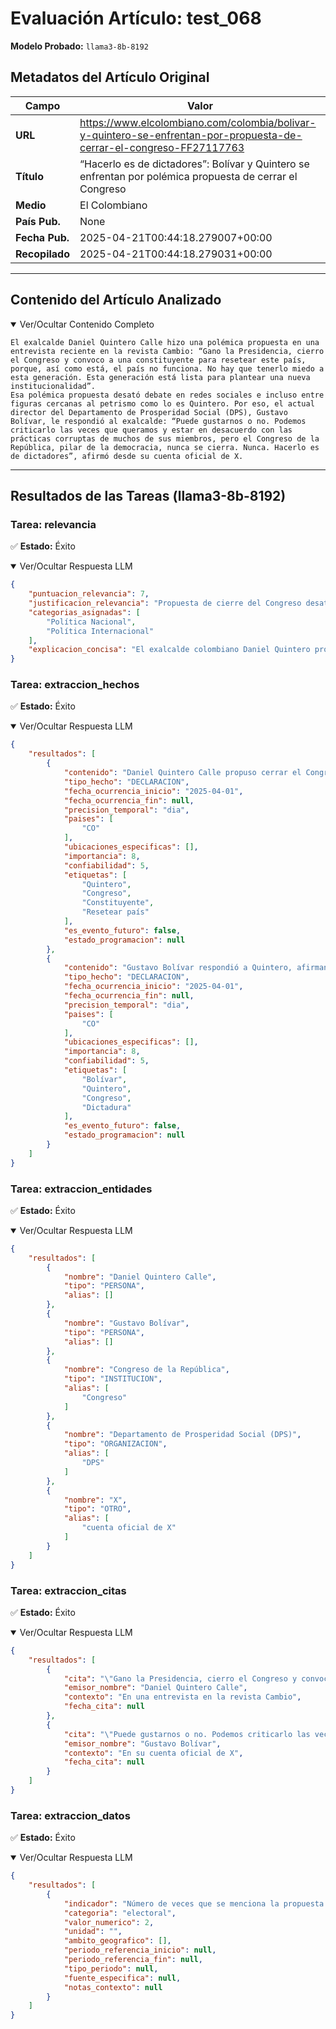 # Evaluación Artículo: test_068
**Modelo Probado:** `llama3-8b-8192`

## Metadatos del Artículo Original

| Campo          | Valor                                      |
|----------------|--------------------------------------------|
| **URL**        | https://www.elcolombiano.com/colombia/bolivar-y-quintero-se-enfrentan-por-propuesta-de-cerrar-el-congreso-FF27117763           |
| **Título**     | “Hacerlo es de dictadores”: Bolívar y Quintero se enfrentan por polémica propuesta de cerrar el Congreso       |
| **Medio**      | El Colombiano         |
| **País Pub.**  | None |
| **Fecha Pub.** | 2025-04-21T00:44:18.279007+00:00 |
| **Recopilado** | 2025-04-21T00:44:18.279031+00:00 |

---

## Contenido del Artículo Analizado

<details open>
<summary>Ver/Ocultar Contenido Completo</summary>

```text
El exalcalde Daniel Quintero Calle hizo una polémica propuesta en una entrevista reciente en la revista Cambio: “Gano la Presidencia, cierro el Congreso y convoco a una constituyente para resetear este país, porque, así como está, el país no funciona. No hay que tenerlo miedo a esta generación. Esta generación está lista para plantear una nueva institucionalidad”.
Esa polémica propuesta desató debate en redes sociales e incluso entre figuras cercanas al petrismo como lo es Quintero. Por eso, el actual director del Departamento de Prosperidad Social (DPS), Gustavo Bolívar, le respondió al exalcalde: “Puede gustarnos o no. Podemos criticarlo las veces que queramos y estar en desacuerdo con las prácticas corruptas de muchos de sus miembros, pero el Congreso de la República, pilar de la democracia, nunca se cierra. Nunca. Hacerlo es de dictadores”, afirmó desde su cuenta oficial de X.
```
</details>

---

## Resultados de las Tareas (llama3-8b-8192)

### Tarea: relevancia

✅ **Estado:** Éxito


<details open>
<summary>Ver/Ocultar Respuesta LLM</summary>

```json
{
    "puntuacion_relevancia": 7,
    "justificacion_relevancia": "Propuesta de cierre del Congreso desata debate en Colombia",
    "categorias_asignadas": [
        "Política Nacional",
        "Política Internacional"
    ],
    "explicacion_concisa": "El exalcalde colombiano Daniel Quintero propone cerrar el Congreso y convocar a una constituyente, lo que desata una polémica con el director del DPS, Gustavo Bolívar, quien lo considera una medida de dictadores."
}
```
</details>


### Tarea: extraccion_hechos

✅ **Estado:** Éxito


<details open>
<summary>Ver/Ocultar Respuesta LLM</summary>

```json
{
    "resultados": [
        {
            "contenido": "Daniel Quintero Calle propuso cerrar el Congreso y convocar a una constituyente para resetear el país.",
            "tipo_hecho": "DECLARACION",
            "fecha_ocurrencia_inicio": "2025-04-01",
            "fecha_ocurrencia_fin": null,
            "precision_temporal": "dia",
            "paises": [
                "CO"
            ],
            "ubicaciones_especificas": [],
            "importancia": 8,
            "confiabilidad": 5,
            "etiquetas": [
                "Quintero",
                "Congreso",
                "Constituyente",
                "Resetear país"
            ],
            "es_evento_futuro": false,
            "estado_programacion": null
        },
        {
            "contenido": "Gustavo Bolívar respondió a Quintero, afirmando que el Congreso nunca se cierra y que hacerlo es de dictadores.",
            "tipo_hecho": "DECLARACION",
            "fecha_ocurrencia_inicio": "2025-04-01",
            "fecha_ocurrencia_fin": null,
            "precision_temporal": "dia",
            "paises": [
                "CO"
            ],
            "ubicaciones_especificas": [],
            "importancia": 8,
            "confiabilidad": 5,
            "etiquetas": [
                "Bolívar",
                "Quintero",
                "Congreso",
                "Dictadura"
            ],
            "es_evento_futuro": false,
            "estado_programacion": null
        }
    ]
}
```
</details>


### Tarea: extraccion_entidades

✅ **Estado:** Éxito


<details open>
<summary>Ver/Ocultar Respuesta LLM</summary>

```json
{
    "resultados": [
        {
            "nombre": "Daniel Quintero Calle",
            "tipo": "PERSONA",
            "alias": []
        },
        {
            "nombre": "Gustavo Bolívar",
            "tipo": "PERSONA",
            "alias": []
        },
        {
            "nombre": "Congreso de la República",
            "tipo": "INSTITUCION",
            "alias": [
                "Congreso"
            ]
        },
        {
            "nombre": "Departamento de Prosperidad Social (DPS)",
            "tipo": "ORGANIZACION",
            "alias": [
                "DPS"
            ]
        },
        {
            "nombre": "X",
            "tipo": "OTRO",
            "alias": [
                "cuenta oficial de X"
            ]
        }
    ]
}
```
</details>


### Tarea: extraccion_citas

✅ **Estado:** Éxito


<details open>
<summary>Ver/Ocultar Respuesta LLM</summary>

```json
{
    "resultados": [
        {
            "cita": "\"Gano la Presidencia, cierro el Congreso y convoco a una constituyente para resetear este país, porque, así como está, el país no funciona. No hay que tenerlo miedo a esta generación. Esta generación está lista para plantear una nueva institucionalidad\"",
            "emisor_nombre": "Daniel Quintero Calle",
            "contexto": "En una entrevista en la revista Cambio",
            "fecha_cita": null
        },
        {
            "cita": "\"Puede gustarnos o no. Podemos criticarlo las veces que queramos y estar en desacuerdo con las prácticas corruptas de muchos de sus miembros, pero el Congreso de la República, pilar de la democracia, nunca se cierra. Nunca. Hacerlo es de dictadores\"",
            "emisor_nombre": "Gustavo Bolívar",
            "contexto": "En su cuenta oficial de X",
            "fecha_cita": null
        }
    ]
}
```
</details>


### Tarea: extraccion_datos

✅ **Estado:** Éxito


<details open>
<summary>Ver/Ocultar Respuesta LLM</summary>

```json
{
    "resultados": [
        {
            "indicador": "Número de veces que se menciona la propuesta de cerrar el Congreso",
            "categoria": "electoral",
            "valor_numerico": 2,
            "unidad": "",
            "ambito_geografico": [],
            "periodo_referencia_inicio": null,
            "periodo_referencia_fin": null,
            "tipo_periodo": null,
            "fuente_especifica": null,
            "notas_contexto": null
        }
    ]
}
```
</details>
